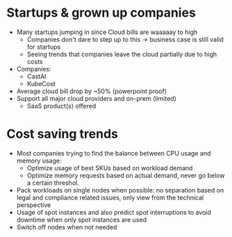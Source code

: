 # Startups & grown up companies
* Many startups jumping in since Cloud bills are waaaaay to high
	* Companies don't dare to step up to this -> business case is still valid for startups
	* Seeing trends that companies leave the cloud partially due to high costs
* Companies:
	* CastAI
	* KubeCost
* Average cloud bill drop by ~50% (powerpoint proof)
* Support all major cloud providers and on-prem (limited)
	* SaaS product(s) offered
# Cost saving trends 
* Most companies trying to find the balance between CPU usage and memory usage:
	* Optimize usage of best SKUs based on workload demand
	* Optimize memory requests based on actual demand, never go below a certain threshol.
* Pack workloads on single nodes when possible: no separation based on legal and compliance related issues, only view from the technical perspective
* Usage of spot instances and also predict spot interruptions to avoid downtime when only spot instances are used
* Switch off nodes when not needed
	